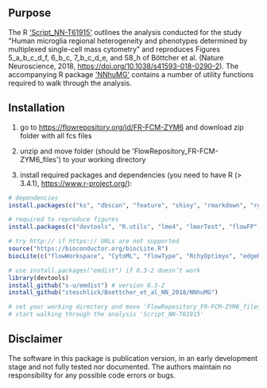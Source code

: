 ## Purpose
The R ['Script_NN-T61915'](Script_NN-T61915.R) outlines the analysis conducted for the study "Human microglia regional heterogeneity and phenotypes determined by multiplexed single-cell mass cytometry" and reproduces Figures 5_a_b_c_d_f, 6_b_c, 7_b_c_d_e, and S8_h of Böttcher et al. (Nature Neuroscience, 2018, https://doi.org/10.1038/s41593-018-0290-2). The accompanying R package ['NNhuMG'](NNhuMG) contains a number of utility functions required to walk through the analysis.

## Installation  
1) go to https://flowrepository.org/id/FR-FCM-ZYM6 and download zip folder with all fcs files

2) unzip and move folder (should be 'FlowRepository_FR-FCM-ZYM6_files') to your working directory

3) install required packages and dependencies (you need to have R (> 3.4.1), https://www.r-project.org/):  

```r
# dependencies
install.packages(c("ks", "dbscan", "feature", "shiny", "rmarkdown", "rgl", "knitr", "robust", "splancs", "flowCore", "lpSolve", "ggplot2", "gridExtra", "grid", "matrixcalc"))

# required to reproduce figures
install.packages(c("devtools", "R.utils", "lme4", "lmerTest", "flowFP", "vegan"))

# try http:// if https:// URLs are not supported
source("https://bioconductor.org/biocLite.R")
biocLite(c("flowWorkspace", "CytoML", "flowType", "RchyOptimyx", "edgeR", "cydar"))

# use install.packages("emdist") if 0.3-2 doesn’t work 
library(devtools)
install_github("s-u/emdist") # version 0.3-2
install_github("steschlick/Boettcher_et_al_NN_2018/NNhuMG")

# set your working directory and move 'FlowRepository_FR-FCM-ZYM6_files’ folder here
# start walking through the analysis 'Script_NN-T61915'

```

## Disclaimer
The software in this package is publication version, in an early development stage and not fully tested nor documented. 
The authors maintain no responsibility for any possible code errors or bugs.
 

